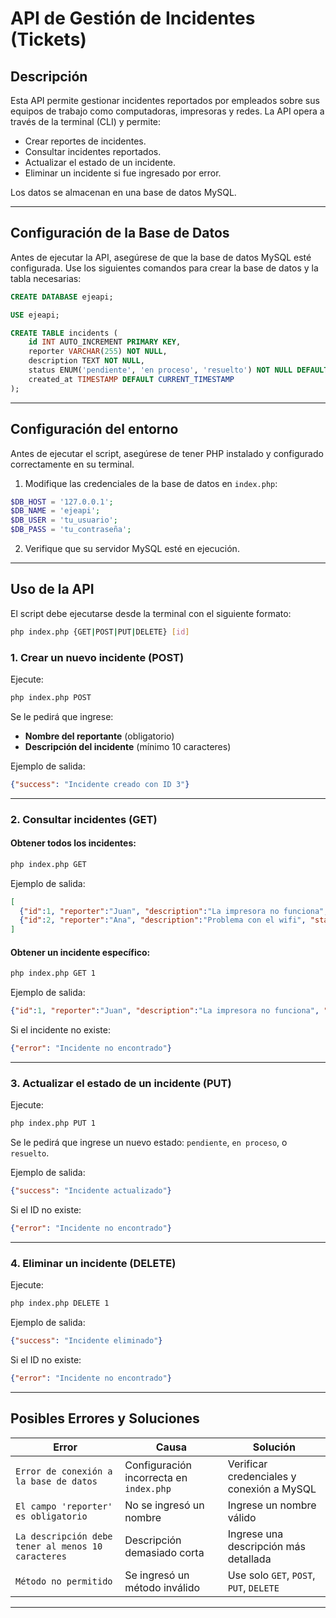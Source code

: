 # API de Gestión de Incidentes (Tickets)

## Descripción

Esta API permite gestionar incidentes reportados por empleados sobre sus equipos de trabajo como computadoras, impresoras y redes. La API opera a través de la terminal (CLI) y permite:

- Crear reportes de incidentes.
- Consultar incidentes reportados.
- Actualizar el estado de un incidente.
- Eliminar un incidente si fue ingresado por error.

Los datos se almacenan en una base de datos MySQL.

---

## Configuración de la Base de Datos

Antes de ejecutar la API, asegúrese de que la base de datos MySQL esté configurada. Use los siguientes comandos para crear la base de datos y la tabla necesarias:

```sql
CREATE DATABASE ejeapi;

USE ejeapi;

CREATE TABLE incidents (
    id INT AUTO_INCREMENT PRIMARY KEY,
    reporter VARCHAR(255) NOT NULL,
    description TEXT NOT NULL,
    status ENUM('pendiente', 'en proceso', 'resuelto') NOT NULL DEFAULT 'pendiente',
    created_at TIMESTAMP DEFAULT CURRENT_TIMESTAMP
);
```

---

## Configuración del entorno

Antes de ejecutar el script, asegúrese de tener PHP instalado y configurado correctamente en su terminal.

1. Modifique las credenciales de la base de datos en `index.php`:

```php
$DB_HOST = '127.0.0.1';
$DB_NAME = 'ejeapi';
$DB_USER = 'tu_usuario';
$DB_PASS = 'tu_contraseña';
```

2. Verifique que su servidor MySQL esté en ejecución.

---

## Uso de la API

El script debe ejecutarse desde la terminal con el siguiente formato:

```sh
php index.php {GET|POST|PUT|DELETE} [id]
```

### 1. Crear un nuevo incidente (POST)

Ejecute:

```sh
php index.php POST
```

Se le pedirá que ingrese:
- **Nombre del reportante** (obligatorio)
- **Descripción del incidente** (mínimo 10 caracteres)

Ejemplo de salida:

```json
{"success": "Incidente creado con ID 3"}
```

---

### 2. Consultar incidentes (GET)

#### Obtener todos los incidentes:

```sh
php index.php GET
```

Ejemplo de salida:

```json
[
  {"id":1, "reporter":"Juan", "description":"La impresora no funciona", "status":"pendiente", "created_at":"2025-04-03 10:00:00"},
  {"id":2, "reporter":"Ana", "description":"Problema con el wifi", "status":"en proceso", "created_at":"2025-04-03 11:00:00"}
]
```

#### Obtener un incidente específico:

```sh
php index.php GET 1
```

Ejemplo de salida:

```json
{"id":1, "reporter":"Juan", "description":"La impresora no funciona", "status":"pendiente", "created_at":"2025-04-03 10:00:00"}
```

Si el incidente no existe:

```json
{"error": "Incidente no encontrado"}
```

---

### 3. Actualizar el estado de un incidente (PUT)

Ejecute:

```sh
php index.php PUT 1
```

Se le pedirá que ingrese un nuevo estado: `pendiente`, `en proceso`, o `resuelto`.

Ejemplo de salida:

```json
{"success": "Incidente actualizado"}
```

Si el ID no existe:

```json
{"error": "Incidente no encontrado"}
```

---

### 4. Eliminar un incidente (DELETE)

Ejecute:

```sh
php index.php DELETE 1
```

Ejemplo de salida:

```json
{"success": "Incidente eliminado"}
```

Si el ID no existe:

```json
{"error": "Incidente no encontrado"}
```

---

## Posibles Errores y Soluciones

| Error | Causa | Solución |
|--------|--------|----------|
| `Error de conexión a la base de datos` | Configuración incorrecta en `index.php` | Verificar credenciales y conexión a MySQL |
| `El campo 'reporter' es obligatorio` | No se ingresó un nombre | Ingrese un nombre válido |
| `La descripción debe tener al menos 10 caracteres` | Descripción demasiado corta | Ingrese una descripción más detallada |
| `Método no permitido` | Se ingresó un método inválido | Use solo `GET`, `POST`, `PUT`, `DELETE` |

---

